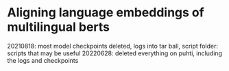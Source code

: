 # Aligning language embeddings of multilingual berts

20210818: most model checkpoints deleted, logs into tar ball, script folder: scripts that may be useful
20220628: deleted everything on puhti, including the logs and checkpoints